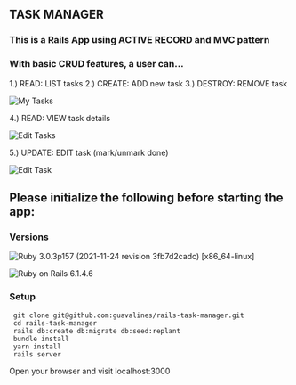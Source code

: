 ## TASK MANAGER

### This is a Rails App using ACTIVE RECORD and MVC pattern

### With basic CRUD features, a user can... 
1.) READ: LIST tasks
2.) CREATE: ADD new task
3.) DESTROY: REMOVE task

![My Tasks](https://user-images.githubusercontent.com/100665876/210465791-f694317b-3c5e-4744-bf65-83ce04e6e6c2.jpeg)

4.) READ: VIEW task details 

![Edit Tasks](https://user-images.githubusercontent.com/100665876/210464966-63cc92c9-9d30-4686-a90f-7ecb7045787a.jpeg)

5.) UPDATE: EDIT task (mark/unmark done)

![Edit Task](https://user-images.githubusercontent.com/100665876/210465164-63de6c0e-dd9d-405b-954e-8c6f2781ced3.jpeg)


## Please initialize the following before starting the app:

### Versions

![Ruby](https://img.shields.io/badge/Ruby-CC342D?style=for-the-badge&logo=ruby&logoColor=white) 3.0.3p157 (2021-11-24 revision 3fb7d2cadc) [x86_64-linux]

![Ruby on Rails](https://img.shields.io/badge/Ruby_on_Rails-CC0000?style=for-the-badge&logo=ruby-on-rails&logoColor=white) 6.1.4.6

### Setup

```
 git clone git@github.com:guavalines/rails-task-manager.git
 cd rails-task-manager
 rails db:create db:migrate db:seed:replant
 bundle install
 yarn install
 rails server
```
Open your browser and visit localhost:3000
